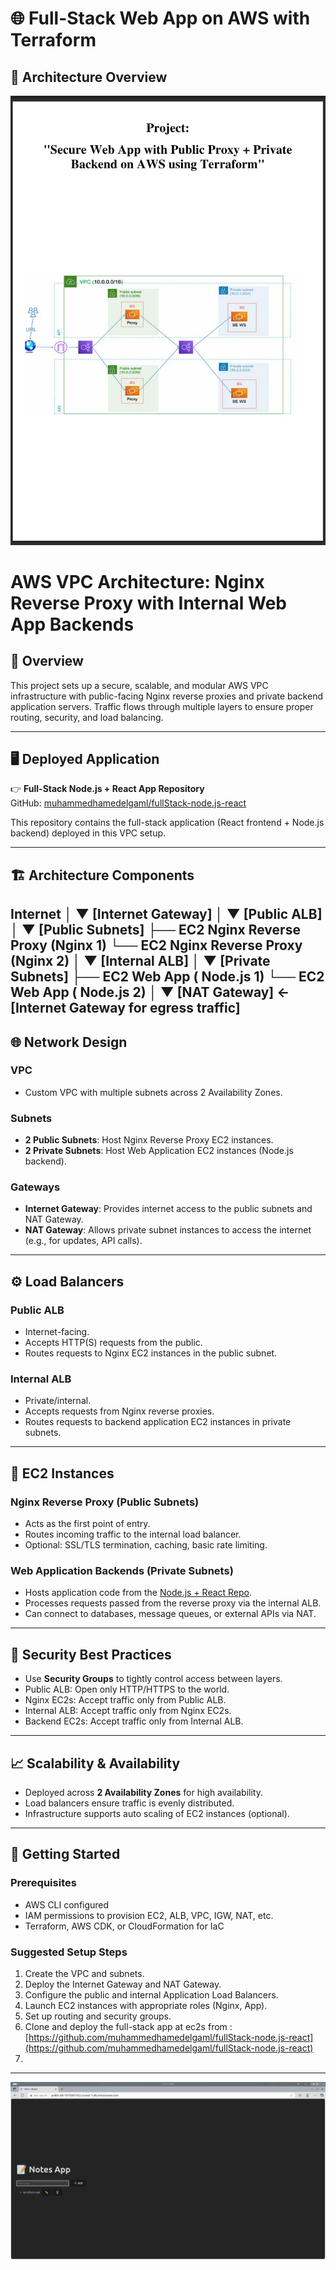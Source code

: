 # 🌐 Full-Stack Web App on AWS with Terraform
## 🚀 Architecture Overview
![Architecture Diagram](screenshot/project.png)

# AWS VPC Architecture: Nginx Reverse Proxy with Internal Web App Backends

## 📘 Overview

This project sets up a secure, scalable, and modular AWS VPC infrastructure with public-facing Nginx reverse proxies and private backend application servers. Traffic flows through multiple layers to ensure proper routing, security, and load balancing.

---

## 🖥️ Deployed Application

👉 **Full-Stack Node.js + React App Repository**  
GitHub: [muhammedhamedelgaml/fullStack-node.js-react](https://github.com/muhammedhamedelgaml/fullStack-node.js-react)

This repository contains the full-stack application (React frontend + Node.js backend) deployed in this VPC setup.

---

## 🏗️ Architecture Components


  

Internet
   │
   ▼
[Internet Gateway]
   │
   ▼
[Public ALB]
   │
   ▼
[Public Subnets]
   ├── EC2 Nginx Reverse Proxy (Nginx 1)
   └── EC2 Nginx Reverse Proxy (Nginx 2)
   │
   ▼
[Internal ALB]
   │
   ▼
[Private Subnets]
   ├── EC2 Web App ( Node.js 1)
   └── EC2 Web App ( Node.js 2)
   │
   ▼
[NAT Gateway] ← [Internet Gateway for egress traffic]
----




## 🌐 Network Design

### VPC
- Custom VPC with multiple subnets across 2 Availability Zones.

### Subnets
- **2 Public Subnets**: Host Nginx Reverse Proxy EC2 instances.
- **2 Private Subnets**: Host Web Application EC2 instances (Node.js backend).

### Gateways
- **Internet Gateway**: Provides internet access to the public subnets and NAT Gateway.
- **NAT Gateway**: Allows private subnet instances to access the internet (e.g., for updates, API calls).

---

## ⚙️ Load Balancers

### Public ALB
- Internet-facing.
- Accepts HTTP(S) requests from the public.
- Routes requests to Nginx EC2 instances in the public subnet.

### Internal ALB
- Private/internal.
- Accepts requests from Nginx reverse proxies.
- Routes requests to backend application EC2 instances in private subnets.

---

## 🧱 EC2 Instances

### Nginx Reverse Proxy (Public Subnets)
- Acts as the first point of entry.
- Routes incoming traffic to the internal load balancer.
- Optional: SSL/TLS termination, caching, basic rate limiting.

### Web Application Backends (Private Subnets)
- Hosts application code from the [Node.js + React Repo](https://github.com/muhammedhamedelgaml/fullStack-node.js-react).
- Processes requests passed from the reverse proxy via the internal ALB.
- Can connect to databases, message queues, or external APIs via NAT.

---

## 🔐 Security Best Practices

- Use **Security Groups** to tightly control access between layers.
- Public ALB: Open only HTTP/HTTPS to the world.
- Nginx EC2s: Accept traffic only from Public ALB.
- Internal ALB: Accept traffic only from Nginx EC2s.
- Backend EC2s: Accept traffic only from Internal ALB.

---

## 📈 Scalability & Availability

- Deployed across **2 Availability Zones** for high availability.
- Load balancers ensure traffic is evenly distributed.
- Infrastructure supports auto scaling of EC2 instances (optional).

---

## 🚀 Getting Started

### Prerequisites
- AWS CLI configured
- IAM permissions to provision EC2, ALB, VPC, IGW, NAT, etc.
- Terraform, AWS CDK, or CloudFormation for IaC

### Suggested Setup Steps
1. Create the VPC and subnets.
2. Deploy the Internet Gateway and NAT Gateway.
3. Configure the public and internal Application Load Balancers.
4. Launch EC2 instances with appropriate roles (Nginx, App).
5. Set up routing and security groups.
6. Clone and deploy the full-stack app at ec2s from :
   [https://github.com/muhammedhamedelgaml/fullStack-node.js-react](https://github.com/muhammedhamedelgaml/fullStack-node.js-react)
7. 

---





![ELB LINK](screenshot/app.png)

